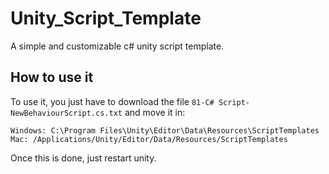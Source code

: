# Unity_Script_Template
A simple and customizable c# unity script template.

## How to use it

To use it, you just have to download the file `81-C# Script-NewBehaviourScript.cs.txt` and move it in:
```
Windows: C:\Program Files\Unity\Editor\Data\Resources\ScriptTemplates
Mac: /Applications/Unity/Editor/Data/Resources/ScriptTemplates
```

Once this is done, just restart unity.
